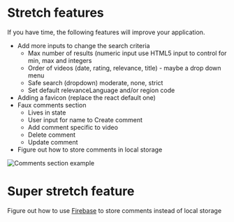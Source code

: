 # Stretch features

If you have time, the following features will improve your application.

- Add more inputs to change the search criteria
  - Max number of results (numeric input use HTML5 input to control for min, max and integers
  - Order of videos (date, rating, relevance, title) - maybe a drop down menu
  - Safe search (dropdown) moderate, none, strict
  - Set default relevanceLanguage and/or region code
- Adding a favicon (replace the react default one)
- Faux comments section
  - Lives in state
  - User input for name to Create comment
  - Add comment specific to video
  - Delete comment
  - Update comment
- Figure out how to store comments in local storage

![Comments section example](../assets/video.png)

# Super stretch feature

Figure out how to use [Firebase](https://firebase.google.com/) to store comments instead of local storage

